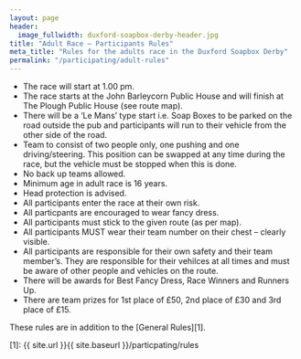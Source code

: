 ```yaml
---
layout: page
header:
  image_fullwidth: duxford-soapbox-derby-header.jpg
title: "Adult Race – Participants Rules"
meta_title: "Rules for the adults race in the Duxford Soapbox Derby"
permalink: "/participating/adult-rules"
---
```


* The race will start at 1.00 pm.
* The race starts at the John Barleycorn Public House and will finish at The Plough Public House (see route map).
* There will be a ‘Le Mans’ type start i.e. Soap Boxes to be parked on the road outside the pub and participants will run to their vehicle from the other side of the road.
* Team to consist of two people only,  one pushing and one driving/steering. This position can be swapped at any time during the race, but the vehicle must be stopped when this is done.
* No back up teams allowed.
* Minimum age in adult race is 16 years.
* Head protection is advised.
* All participants enter the race at their own risk.
* All particpants are encouraged to wear fancy dress.
* All participants must stick to the given route (as per map).
* All participants MUST wear their team number on their chest – clearly visible.
* All participants are responsible for their own safety and their team member’s. They are responsible for their vehilces at all times and must be aware of other people and vehicles on the route.
* There will be awards for Best Fancy Dress, Race Winners and Runners Up.
* There are team prizes for 1st place of £50, 2nd place of £30 and 3rd place of £15.

These rules are in addition to the [General Rules][1].

[1]: {{ site.url }}{{ site.baseurl }}/particpating/rules